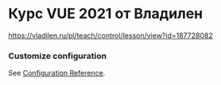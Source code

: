 # Курс VUE 2021 от Владилен
https://vladilen.ru/pl/teach/control/lesson/view?id=187728082

### Customize configuration
See [Configuration Reference](https://cli.vuejs.org/config/).
